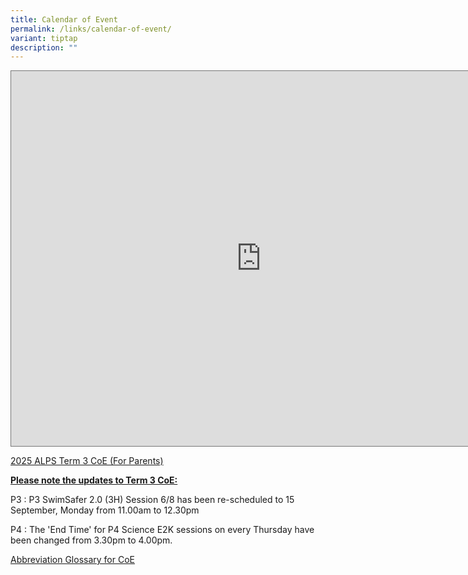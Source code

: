 ```yaml
---
title: Calendar of Event
permalink: /links/calendar-of-event/
variant: tiptap
description: ""
---
```

<div class="iframe-wrapper">
<iframe style="border:solid 1px #777" height="600" width="800" allowfullscreen="true" frameborder="0" src="https://calendar.google.com/calendar/embed?height=600&amp;wkst=1&amp;ctz=Asia%2FSingapore&amp;showPrint=0&amp;src=cHJpbWFyeXNjaG9vbGFsZXhhbmRyYUBnbWFpbC5jb20&amp;color=%23039BE5"></iframe>
</div>
<p><a href="/files/2025_ALPS_Term_3_CoE__For_Parents_.pdf" rel="noopener nofollow" target="_blank">2025 ALPS Term 3 CoE (For Parents)</a>
</p>
<p><strong><u>Please note the updates to Term 3 CoE:</u></strong>
</p>
<p>P3 : P3 SwimSafer 2.0 (3H) Session 6/8 has been re-scheduled to 15 September,
Monday from 11.00am to 12.30pm</p>
<p>P4 : The 'End Time' for P4 Science E2K sessions on every Thursday have
been changed from 3.30pm to 4.00pm.</p>
<p><a href="/files/Abbreviation___Glossary_for_CoE.pdf" rel="noopener nofollow" target="_blank">Abbreviation Glossary for CoE</a>
</p>